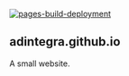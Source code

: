 [![pages-build-deployment](https://github.com/adintegra/adintegra.github.io/actions/workflows/pages/pages-build-deployment/badge.svg)](https://github.com/adintegra/adintegra.github.io/actions/workflows/pages/pages-build-deployment)

## adintegra.github.io

A small website.
